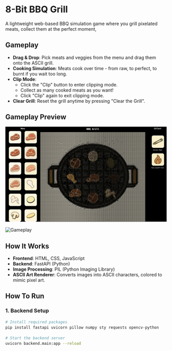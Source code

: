 # 8-Bit BBQ Grill

A lightweight web-based BBQ simulation game where you grill pixelated meats, collect them at the perfect moment,

## Gameplay

- **Drag & Drop**: Pick meats and veggies from the menu and drag them onto the ASCII grill.
- **Cooking Simulation**: Meats cook over time - from raw, to perfect, to burnt if you wait too long.
- **Clip Mode**: 
  - Click the "Clip" button to enter clipping mode.
  - Collect as many cooked meats as you want!
  - Click "Clip" again to exit clipping mode.
- **Clear Grill**: Reset the grill anytime by pressing "Clear the Grill".

## Gameplay Preview
![Gameplay Preview](https://github.com/yiliu1237/8-Bit-BBQ/blob/main/gameplay/img2.png?raw=true)

![Gameplay](/gameplay/gameplay.gif)

## How It Works
- **Frontend**: HTML, CSS, JavaScript
- **Backend**: FastAPI (Python)
- **Image Processing**: PIL (Python Imaging Library)
- **ASCII Art Renderer**: Converts images into ASCII characters, colored to mimic pixel art.

## How To Run
### 1. Backend Setup

```bash
# Install required packages
pip install fastapi uvicorn pillow numpy sty requests opencv-python

# Start the backend server
uvicorn backend.main:app --reload

